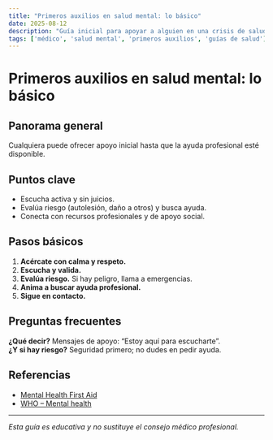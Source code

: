 ```yaml
---
title: "Primeros auxilios en salud mental: lo básico"
date: 2025-08-12
description: "Guía inicial para apoyar a alguien en una crisis de salud mental."
tags: ['médico', 'salud mental', 'primeros auxilios', 'guías de salud']
---
```


# Primeros auxilios en salud mental: lo básico

## Panorama general
Cualquiera puede ofrecer apoyo inicial hasta que la ayuda profesional esté disponible.

## Puntos clave
- Escucha activa y sin juicios.
- Evalúa riesgo (autolesión, daño a otros) y busca ayuda.
- Conecta con recursos profesionales y de apoyo social.

## Pasos básicos
1) **Acércate con calma y respeto.**  
2) **Escucha y valida.**  
3) **Evalúa riesgo.** Si hay peligro, llama a emergencias.  
4) **Anima a buscar ayuda profesional.**  
5) **Sigue en contacto.**

## Preguntas frecuentes
**¿Qué decir?** Mensajes de apoyo: “Estoy aquí para escucharte”.  
**¿Y si hay riesgo?** Seguridad primero; no dudes en pedir ayuda.


## Referencias
- [Mental Health First Aid](https://www.mentalhealthfirstaid.org/)
- [WHO – Mental health](https://www.who.int/health-topics/mental-health)

---

*Esta guía es educativa y no sustituye el consejo médico profesional.*
